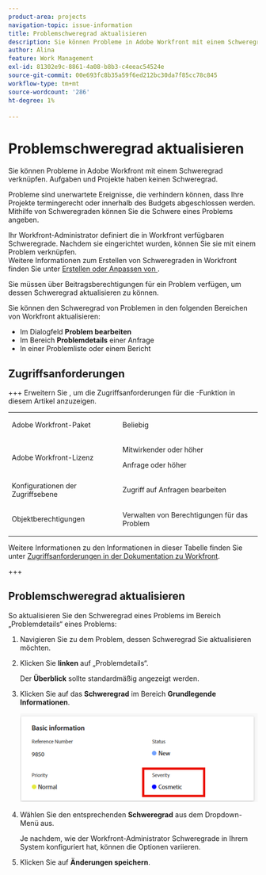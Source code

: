 ```yaml
---
product-area: projects
navigation-topic: issue-information
title: Problemschweregrad aktualisieren
description: Sie können Probleme in Adobe Workfront mit einem Schweregrad verknüpfen. Aufgaben und Projekte haben keinen Schweregrad.
author: Alina
feature: Work Management
exl-id: 81302e9c-8861-4a08-b8b3-c4eeac54524e
source-git-commit: 00e693fc8b35a59f6ed212bc30da7f85cc78c845
workflow-type: tm+mt
source-wordcount: '286'
ht-degree: 1%

---
```


# Problemschweregrad aktualisieren

<!--Audited: 08/2025-->

Sie können Probleme in Adobe Workfront mit einem Schweregrad verknüpfen. Aufgaben und Projekte haben keinen Schweregrad.

Probleme sind unerwartete Ereignisse, die verhindern können, dass Ihre Projekte termingerecht oder innerhalb des Budgets abgeschlossen werden. Mithilfe von Schweregraden können Sie die Schwere eines Problems angeben.

Ihr Workfront-Administrator definiert die in Workfront verfügbaren Schweregrade. Nachdem sie eingerichtet wurden, können Sie sie mit einem Problem verknüpfen.\
Weitere Informationen zum Erstellen von Schweregraden in Workfront finden Sie unter [Erstellen oder Anpassen von &#x200B;](../../../administration-and-setup/customize-workfront/creating-custom-status-and-priority-labels/create-customize-issue-severities.md).

Sie müssen über Beitragsberechtigungen für ein Problem verfügen, um dessen Schweregrad aktualisieren zu können.

Sie können den Schweregrad von Problemen in den folgenden Bereichen von Workfront aktualisieren:

* Im Dialogfeld **Problem bearbeiten**
* Im Bereich **Problemdetails** einer Anfrage
* In einer Problemliste oder einem Bericht

## Zugriffsanforderungen

+++ Erweitern Sie , um die Zugriffsanforderungen für die -Funktion in diesem Artikel anzuzeigen.

<table style="table-layout:auto"> 
 <col> 
 <col> 
 <tbody> 
  <tr> 
   <td role="rowheader">Adobe Workfront-Paket</td> 
   <td> <p>Beliebig</p> </td> 
  </tr> 
  <tr> 
   <td role="rowheader">Adobe Workfront-Lizenz</td> 
   <td><p>Mitwirkender oder höher</p> 
   <p>Anfrage oder höher</p> </td> 
  </tr> 
  <tr> 
   <td role="rowheader">Konfigurationen der Zugriffsebene</td> 
   <td> <p>Zugriff auf Anfragen bearbeiten</p></td> 
  </tr> 
  <tr> 
   <td role="rowheader">Objektberechtigungen</td> 
   <td> <p>Verwalten von Berechtigungen für das Problem</p></td> 
  </tr> 
 </tbody> 
</table>

Weitere Informationen zu den Informationen in dieser Tabelle finden Sie unter [Zugriffsanforderungen in der Dokumentation zu Workfront](/help/quicksilver/administration-and-setup/add-users/access-levels-and-object-permissions/access-level-requirements-in-documentation.md).

+++

## Problemschweregrad aktualisieren

So aktualisieren Sie den Schweregrad eines Problems im Bereich „Problemdetails“ eines Problems:

1. Navigieren Sie zu dem Problem, dessen Schweregrad Sie aktualisieren möchten.
1. Klicken Sie **linken** auf „Problemdetails“.

   Der **Überblick** sollte standardmäßig angezeigt werden.

1. Klicken Sie auf das **Schweregrad** im Bereich **Grundlegende Informationen**.

   ![Schweregrad des Problems](assets/issue-severity-field.png)

1. Wählen Sie den entsprechenden **Schweregrad** aus dem Dropdown-Menü aus.

   Je nachdem, wie der Workfront-Administrator Schweregrade in Ihrem System konfiguriert hat, können die Optionen variieren.

1. Klicken Sie auf **Änderungen speichern**.

